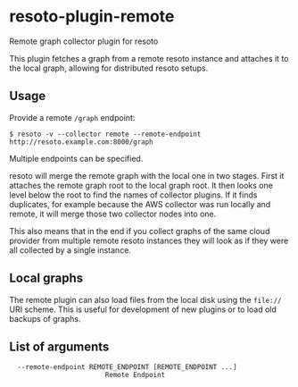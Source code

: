 # resoto-plugin-remote
Remote graph collector plugin for resoto

This plugin fetches a graph from a remote resoto instance and attaches it to the local graph, allowing for distributed resoto setups.

## Usage
Provide a remote `/graph` endpoint:

```
$ resoto -v --collector remote --remote-endpoint http://resoto.example.com:8000/graph
```

Multiple endpoints can be specified.

resoto will merge the remote graph with the local one in two stages. First it attaches the remote graph root to the local graph root.
It then looks one level below the root to find the names of collector plugins. If it finds duplicates, for example because the AWS collector
was run locally and remote, it will merge those two collector nodes into one.

This also means that in the end if you collect graphs of the same cloud provider from multiple remote resoto instances they will
look as if they were all collected by a single instance.

## Local graphs
The remote plugin can also load files from the local disk using the `file://` URI scheme.
This is useful for development of new plugins or to load old backups of graphs.

## List of arguments
```
  --remote-endpoint REMOTE_ENDPOINT [REMOTE_ENDPOINT ...]
                        Remote Endpoint
```
